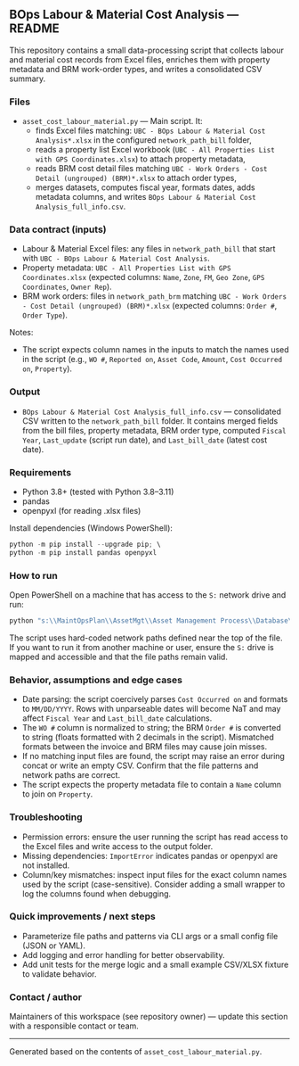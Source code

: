 ## BOps Labour & Material Cost Analysis — README

This repository contains a small data-processing script that collects labour and material cost records from Excel files, enriches them with property metadata and BRM work-order types, and writes a consolidated CSV summary.

### Files

- `asset_cost_labour_material.py` — Main script. It:
  - finds Excel files matching: `UBC - BOps Labour & Material Cost Analysis*.xlsx` in the configured `network_path_bill` folder,
  - reads a property list Excel workbook (`UBC - All Properties List with GPS Coordinates.xlsx`) to attach property metadata,
  - reads BRM cost detail files matching `UBC - Work Orders - Cost Detail (ungrouped) (BRM)*.xlsx` to attach order types,
  - merges datasets, computes fiscal year, formats dates, adds metadata columns, and writes `BOps Labour & Material Cost Analysis_full_info.csv`.

### Data contract (inputs)

- Labour & Material Excel files: any files in `network_path_bill` that start with `UBC - BOps Labour & Material Cost Analysis`.
- Property metadata: `UBC - All Properties List with GPS Coordinates.xlsx` (expected columns: `Name`, `Zone`, `FM`, `Geo Zone`, `GPS Coordinates`, `Owner Rep`).
- BRM work orders: files in `network_path_brm` matching `UBC - Work Orders - Cost Detail (ungrouped) (BRM)*.xlsx` (expected columns: `Order #`, `Order Type`).

Notes:
- The script expects column names in the inputs to match the names used in the script (e.g., `WO #`, `Reported on`, `Asset Code`, `Amount`, `Cost Occurred on`, `Property`).

### Output

- `BOps Labour & Material Cost Analysis_full_info.csv` — consolidated CSV written to the `network_path_bill` folder. It contains merged fields from the bill files, property metadata, BRM order type, computed `Fiscal Year`, `Last_update` (script run date), and `Last_bill_date` (latest cost date).

### Requirements

- Python 3.8+ (tested with Python 3.8–3.11)
- pandas
- openpyxl (for reading .xlsx files)

Install dependencies (Windows PowerShell):

```powershell
python -m pip install --upgrade pip; \
python -m pip install pandas openpyxl
```

### How to run

Open PowerShell on a machine that has access to the `S:` network drive and run:

```powershell
python "s:\\MaintOpsPlan\\AssetMgt\\Asset Management Process\\Database\\1. Cost_Analisys\\01. Cost_files\\04. Billing files\\asset_cost_labour_material.py"
```

The script uses hard-coded network paths defined near the top of the file. If you want to run it from another machine or user, ensure the `S:` drive is mapped and accessible and that the file paths remain valid.

### Behavior, assumptions and edge cases

- Date parsing: the script coercively parses `Cost Occurred on` and formats to `MM/DD/YYYY`. Rows with unparseable dates will become NaT and may affect `Fiscal Year` and `Last_bill_date` calculations.
- The `WO #` column is normalized to string; the BRM `Order #` is converted to string (floats formatted with 2 decimals in the script). Mismatched formats between the invoice and BRM files may cause join misses.
- If no matching input files are found, the script may raise an error during concat or write an empty CSV. Confirm that the file patterns and network paths are correct.
- The script expects the property metadata file to contain a `Name` column to join on `Property`.

### Troubleshooting

- Permission errors: ensure the user running the script has read access to the Excel files and write access to the output folder.
- Missing dependencies: `ImportError` indicates pandas or openpyxl are not installed.
- Column/key mismatches: inspect input files for the exact column names used by the script (case-sensitive). Consider adding a small wrapper to log the columns found when debugging.

### Quick improvements / next steps

- Parameterize file paths and patterns via CLI args or a small config file (JSON or YAML).
- Add logging and error handling for better observability.
- Add unit tests for the merge logic and a small example CSV/XLSX fixture to validate behavior.

### Contact / author

Maintainers of this workspace (see repository owner) — update this section with a responsible contact or team.

---

Generated based on the contents of `asset_cost_labour_material.py`.
